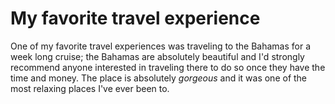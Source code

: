 # My favorite travel experience

One of my favorite travel experiences was traveling to the Bahamas for a week long cruise; the Bahamas
are absolutely beautiful and I'd strongly recommend anyone interested in traveling there to do
so once they have the time and money. The place is absolutely *gorgeous* and it was one of the
most relaxing places I've ever been to.
